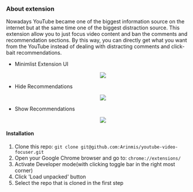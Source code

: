 ### About extension
Nowadays YouTube became one of the biggest information source on the internet but at the same time one of the biggest distraction source. This extension allow you to just focus video content and ban the comments and recommendation sections. By this way, you can directly get what you want from the YouTube instead of dealing with distracting comments and click-bait recommendations.

- Minimlist Extension UI
  <p align='center'>
    <img src="https://user-images.githubusercontent.com/56651041/151593278-7ba5c96e-d2bd-46e1-9ab3-763618ac9c30.png"/>
  </p>

- Hide Recommendations
  <p align='center'>
    <img src="https://user-images.githubusercontent.com/56651041/151593273-e5261d9b-cc3a-4ef4-ab79-76e7e6b219bd.png"/>
  </p>
 
- Show Recommendations
  <p align='center'>
    <img src="https://user-images.githubusercontent.com/56651041/151593279-1ae1724f-7535-40bf-a4e5-710b5e2d5bc8.png"/>
  </p>

#### Installation
1. Clone this repo: ```git clone git@github.com:Arinmis/youtube-video-focuser.git ```
2. Open your Google Chrome browser and go to: ```chrome://extensions/```
3. Activate Developer mode(with clicking toggle bar in the right most corner)
4. Click 'Load unpacked' button
5. Select the repo that is cloned in the first step  
